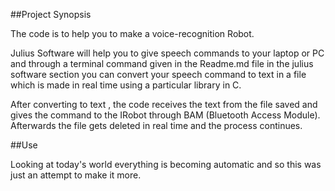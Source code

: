 ##Project Synopsis

The code is to help you to make a voice-recognition Robot.

Julius Software will help you to give speech commands to your laptop or PC and through a terminal command given in the Readme.md file in the julius software section you can convert your speech command to text in a file which is made in real time using a particular library in C.

After converting to text , the code receives the text from the file saved and gives the command to the IRobot through BAM (Bluetooth Access Module). Afterwards the file gets deleted in real time and the process continues.

##Use

Looking at today's world everything is becoming automatic and so this was just an attempt to make it more.






